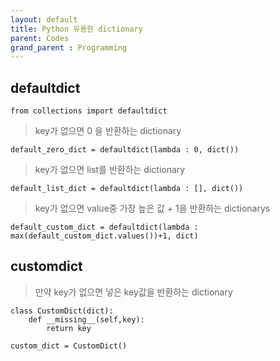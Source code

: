 ```yaml
---
layout: default
title: Python 유용한 dictionary
parent: Codes
grand_parent : Programming
---
```


## defaultdict

```
from collections import defaultdict
```

> key가 없으면 0 을 반환하는 dictionary

```
default_zero_dict = defaultdict(lambda : 0, dict())
```

> key가 없으면 list를 반환하는 dictionary

```
default_list_dict = defaultdict(lambda : [], dict())
```

> key가 없으면 value중 가장 높은 값 + 1을 반환하는 dictionarys

```
default_custom_dict = defaultdict(lambda : max(default_custom_dict.values())+1, dict)
```

## customdict

> 만약 key가 없으면 넣은 key값을 반환하는 dictionary

```
class CustomDict(dict):
    def __missing__(self,key):
        return key

custom_dict = CustomDict()
```
